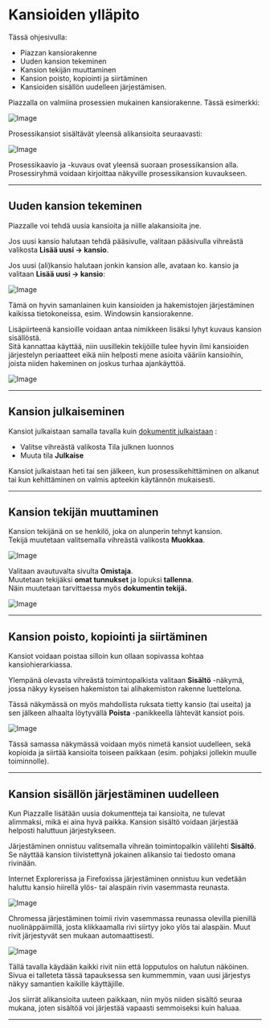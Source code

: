 # Kansioiden ylläpito


Tässä ohjesivulla: 

- Piazzan kansiorakenne 
- Uuden kansion tekeminen 
- Kansion tekijän muuttaminen
- Kansion poisto, kopiointi ja siirtäminen
- Kansioiden sisällön uudelleen järjestämisen.


Piazzalla on valmiina prosessien mukainen kansiorakenne. Tässä esimerkki:

![Image](kuvat/kansioidenyllapito.png)

Prosessikansiot sisältävät yleensä alikansioita seuraavasti:

![Image](kuvat/dosettiasiakas.png)

Prosessikaavio ja -kuvaus ovat yleensä suoraan prosessikansion alla.<br>
Prosessiryhmä voidaan kirjoittaa näkyville prosessikansion kuvaukseen.

----

## Uuden kansion tekeminen

Piazzalle voi tehdä uusia kansioita ja niille alakansioita jne.

Jos uusi kansio halutaan tehdä pääsivulle, valitaan pääsivulla vihreästä valikosta __Lisää uusi -> kansio__.

Jos uusi (ali)kansio halutaan jonkin kansion alle, avataan ko. kansio ja valitaan __Lisää uusi -> kansio__:

![Image](kuvat/kuva-118.png)

Tämä on hyvin samanlainen kuin kansioiden ja hakemistojen järjestäminen kaikissa tietokoneissa, esim. Windowsin kansiorakenne.

Lisäpiirteenä kansioille voidaan antaa nimikkeen lisäksi lyhyt kuvaus kansion sisällöstä.<br>
Sitä kannattaa käyttää, niin uusillekin tekijöille tulee hyvin ilmi kansioiden järjestelyn periaatteet eikä niin helposti mene asioita vääriin kansioihin, joista niiden hakeminen on joskus turhaa ajankäyttöä.

![Image](kuvat/kuva-117.png)

----

## Kansion julkaiseminen

Kansiot julkaistaan samalla tavalla kuin [dokumentit julkaistaan](dokumentin_yllapito/#dokumentin-julkaiseminen) :

- Valitse vihreästä valikosta Tila julknen luonnos
- Muuta tila **Julkaise**

Kansiot julkaistaan heti tai sen jälkeen, kun prosessikehittäminen on alkanut tai kun kehittäminen on valmis apteekin käytännön mukaisesti.

----

## Kansion tekijän muuttaminen

Kansion tekijänä on se henkilö, joka on alunperin tehnyt kansion.<br>
Tekijä muutetaan valitsemalla vihreästä valikosta **Muokkaa**. 

![Image](kuvat/kansionmuokkaaminen.png)

Valitaan avautuvalta sivulta **Omistaja**.<br>
Muutetaan tekijäksi **omat tunnukset** ja lopuksi **tallenna**.<br>
Näin muutetaan tarvittaessa myös **dokumentin tekijä.** 

![Image](kuvat/kansionmuokkaaminen2.png)

----

## Kansion poisto, kopiointi ja siirtäminen

Kansiot voidaan poistaa silloin kun ollaan sopivassa kohtaa kansiohierarkiassa.

Ylempänä olevasta vihreästä toimintopalkista valitaan **Sisältö** -näkymä, jossa näkyy kyseisen hakemiston tai alihakemiston rakenne luettelona. 

Tässä näkymässä on myös mahdollista ruksata tietty kansio (tai useita) ja sen jälkeen alhaalta löytyvällä **Poista** -panikkeella lähtevät kansiot pois.

![Image](kuvat/kuva-132.png)

Tässä samassa näkymässä voidaan myös nimetä kansiot uudelleen, sekä kopioida ja siirtää kansioita toiseen paikkaan (esim. pohjaksi jollekin muulle toiminnolle). 

----

## Kansion sisällön järjestäminen uudelleen

Kun Piazzalle lisätään uusia dokumentteja tai kansioita, ne tulevat alimmaksi, mikä ei aina hyvä paikka.
Kansion sisältö voidaan järjestää helposti haluttuun järjestykseen.

Järjestäminen onnistuu valitsemalla vihreän toimintopalkin välilehti **Sisältö**.
Se näyttää kansion tiivistettynä jokainen alikansio tai tiedosto omana rivinään.

Internet Explorerissa ja Firefoxissa järjestäminen onnistuu kun vedetään haluttu kansio hiirellä ylös- tai alaspäin rivin vasemmasta reunasta. 

![Image](kuvat/kuva-133.png)

Chromessa järjestäminen toimii rivin vasemmassa reunassa olevilla pienillä nuolinäppäimillä, josta klikkaamalla rivi siirtyy joko ylös tai alaspäin. Muut rivit järjestyvät sen mukaan automaattisesti.

![Image](kuvat/kuva-133b.png)

Tällä tavalla käydään kaikki rivit niin että lopputulos on halutun näköinen.<br>
Sivua ei talleteta tässä tapauksessa sen kummemmin, vaan uusi järjestys näkyy samantien kaikille käyttäjille.

Jos siirrät alikansioita uuteen paikkaan, niin myös niiden sisältö seuraa mukana, joten sisältöä voi järjestää vapaasti semmoiseksi kuin haluaa.

----

